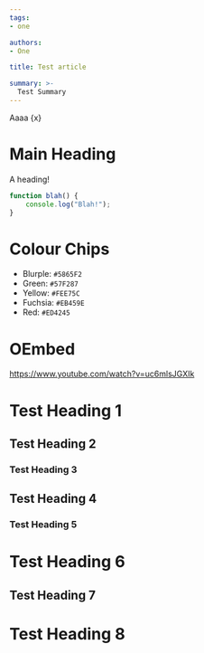 ```yaml
---
tags:
- one

authors:
- One

title: Test article

summary: >-
  Test Summary
---
```


<script lang="ts" context="module">
  const x: string = "banana";
</script>

Aaaa {x}

<!--more-->

# Main Heading

A heading!

```js {1,3}
function blah() {
	console.log("Blah!");
}
```

# Colour Chips

- Blurple: `#5865F2`
- Green: `#57F287`
- Yellow: `#FEE75C`
- Fuchsia: `#EB459E`
- Red: `#ED4245`

# OEmbed

https://www.youtube.com/watch?v=uc6mlsJGXIk


# Test Heading 1

## Test Heading 2

### Test Heading 3

## Test Heading 4

### Test Heading 5

# Test Heading 6

## Test Heading 7

# Test Heading 8
